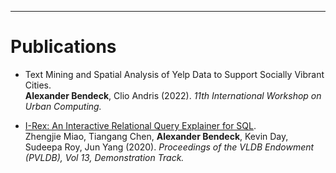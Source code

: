 ---
# Publications

* Text Mining and Spatial Analysis of Yelp Data to Support Socially Vibrant Cities.  
**Alexander Bendeck**, Clio Andris (2022). *11th International Workshop on Urban Computing.*

* [I-Rex: An Interactive Relational Query Explainer for SQL](http://www.vldb.org/pvldb/vol13/p2997-miao.pdf).  
Zhengjie Miao, Tiangang Chen, **Alexander Bendeck**, Kevin Day, Sudeepa Roy,  Jun Yang (2020). *Proceedings of the VLDB Endowment (PVLDB), Vol 13, Demonstration Track.*
